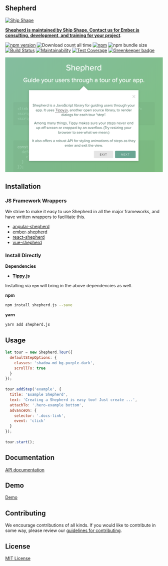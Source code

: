 ## Shepherd

<a href="https://shipshape.io/"><img src="http://i.imgur.com/DWHQjA5.png" alt="Ship Shape" width="100" height="100"/></a>

**[Shepherd is maintained by Ship Shape. Contact us for Ember.js consulting, development, and training for your project](https://shipshape.io/ember-consulting/)**.

[![npm version](https://badge.fury.io/js/shepherd.js.svg)](http://badge.fury.io/js/shepherd.js)
![Download count all time](https://img.shields.io/npm/dt/shepherd.js.svg)
[![npm](https://img.shields.io/npm/dm/shepherd.js.svg)]()
![npm bundle size](https://img.shields.io/bundlephobia/minzip/shepherd.js.svg)
[![Build Status](https://travis-ci.org/shipshapecode/shepherd.svg?branch=master)](https://travis-ci.org/shipshapecode/shepherd)
[![Maintainability](https://api.codeclimate.com/v1/badges/b295b0cc0d828ccc1b76/maintainability)](https://codeclimate.com/github/shipshapecode/shepherd/maintainability)
[![Test Coverage](https://api.codeclimate.com/v1/badges/b295b0cc0d828ccc1b76/test_coverage)](https://codeclimate.com/github/shipshapecode/shepherd/test_coverage)
[![Greenkeeper badge](https://badges.greenkeeper.io/shipshapecode/shepherd.svg)](https://greenkeeper.io/)

[![Guide your users through a tour of your app](/docs/assets/img/intro-step.png)](https://shipshapecode.github.io/shepherd/docs/welcome/)

Installation
----------------------------------------------------------

### JS Framework Wrappers

We strive to make it easy to use Shepherd in all the major frameworks, and have written wrappers to facilitate this.

* [angular-shepherd](https://github.com/shipshapecode/angular-shepherd)
* [ember-shepherd](https://github.com/shipshapecode/ember-shepherd)
* [react-shepherd](https://github.com/shipshapecode/react-shepherd)
* [vue-shepherd](https://github.com/shipshapecode/vue-shepherd)


### Install Directly

__Dependencies__

* __[Tippy.js](https://atomiks.github.io/tippyjs/)__

Installing via `npm` will bring in the above dependencies as well.

__npm__
```bash
npm install shepherd.js --save
```

__yarn__
```bash
yarn add shepherd.js
```

Usage
----------------------------------------------------------

```javascript
let tour = new Shepherd.Tour({
  defaultStepOptions: {
    classes: 'shadow-md bg-purple-dark',
    scrollTo: true
  }
});

tour.addStep('example', {
  title: 'Example Shepherd',
  text: 'Creating a Shepherd is easy too! Just create ...',
  attachTo: '.hero-example bottom',
  advanceOn: {
    selector: '.docs-link',
    event: 'click'
  }
});

tour.start();
```

Documentation
----------------------------------------------------------

[API documentation](https://shipshapecode.github.io/shepherd/esdoc/)

Demo
----------------------------------------------------------

[Demo](https://shipshapecode.github.io/shepherd/docs/welcome/)

Contributing
----------------------------------------------------------

We encourage contributions of all kinds. If you would like to contribute in some way, please review our [guidelines for contributing](CONTRIBUTING.md).

License
----------------------------------------------------------
[MIT License](LICENSE)
